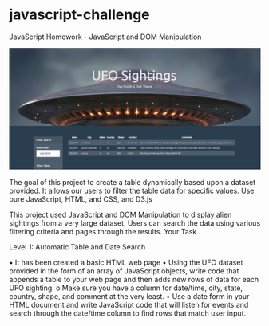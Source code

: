 # javascript-challenge

JavaScript Homework - JavaScript and DOM Manipulation

![UFO](UFO-level-1/static/images/p2.JPG)

The goal of this project to create a table dynamically based upon a dataset provided. 
It allows our users to filter the table data for specific values. 
Use pure JavaScript, HTML, and CSS, and D3.js 

This project used JavaScript and DOM Manipulation to display alien sightings from a very large dataset. 
Users can search the data using various filtering criteria and pages through the results.
Your Task

Level 1: Automatic Table and Date Search 

•	It has been created a basic HTML web page
•	Using the UFO dataset provided in the form of an array of JavaScript objects, 
write code that appends a table to your web page and then adds new rows of data for each UFO sighting.
o	Make sure you have a column for date/time, city, state, country, shape, and comment at the very least.
•	Use a date form in your HTML document and write JavaScript code that will listen for events and search through the date/time column to find rows that match user input.


